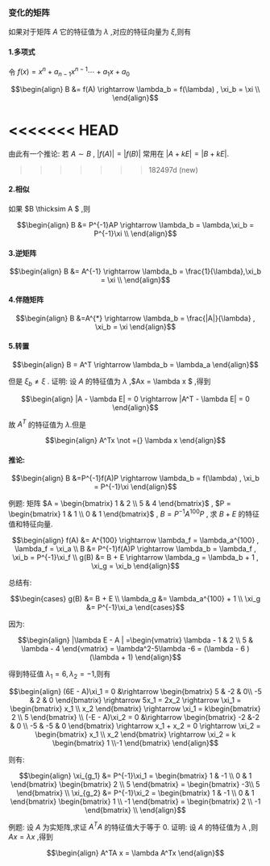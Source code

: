 ### 变化的矩阵

如果对于矩阵 $A$ 它的特征值为 $\lambda$ ,对应的特征向量为 $\xi$,则有

#### 1.多项式
令 $f(x) = x^n + a_{n-1}x^{n-1} \cdots + a_1 x + a_0$

$$\begin{align}
    B &= f(A) \rightarrow \lambda_b = f(\lambda) , \xi_b = \xi \\
\end{align}$$

<<<<<<< HEAD
=======




由此有一个推论:
若 $A \sim B$ , $|f(A)| = |f(B)|$ 常用在 $|A + kE| = |B + kE|$.
 



>>>>>>> 182497d (new)
#### 2.相似
如果 $B \thicksim A $ ,则

$$\begin{align}
    B &= P^{-1}AP \rightarrow \lambda_b = \lambda,\xi_b = P^{-1}\xi \\
\end{align}$$

#### 3.逆矩阵

$$\begin{align}
    B &= A^{-1} \rightarrow \lambda_b = \frac{1}{\lambda},\xi_b = \xi \\
\end{align}$$


#### 4.伴随矩阵

$$\begin{align}
    B &=A^{*} \rightarrow \lambda_b = \frac{|A|}{\lambda} , \xi_b = \xi
\end{align}$$

#### 5.转置

$$\begin{align}
    B = A^T \rightarrow \lambda_b = \lambda_a
\end{align}$$

但是 $\xi_b \not ={\xi}$ .
证明:
设 $A$ 的特征值为 $\lambda$ ,$Ax = \lambda x $ ,得到

$$\begin{align}
    |A - \lambda E| = 0 \rightarrow |A^T - \lambda E| = 0
\end{align}$$

故 $A^T$ 的特征值为 $\lambda$.但是

$$\begin{align}
    A^Tx \not ={} \lambda x
\end{align}$$


#### 推论:

$$\begin{align}
    B &=P^{-1}f(A)P \rightarrow \lambda_b = f(\lambda) , \xi_b = P^{-1}\xi  
\end{align}$$

例题:
矩阵 $A = \begin{bmatrix} 
    1 & 2 \\
    5 & 4 
\end{bmatrix}$ , $P  = \begin{bmatrix}
    1 & 1 \\
    0 & 1 
\end{bmatrix}$ , $B = P^{-1}A^{100}P$ , 求 $B + E$ 的特征值和特征向量.

$$\begin{align}
    f(A) &= A^{100} \rightarrow \lambda_f = \lambda_a^{100} , \lambda_f = \xi_a \\
    B &= P^{-1}f(A)P \rightarrow \lambda_b = \lambda_f , \xi_b = P^{-1}\xi_f \\
    g(B) &= B + E \rightarrow \lambda_g = \lambda_b + 1 , \xi_g = \xi_b 
\end{align}$$

总结有:

$$\begin{cases}
    g(B) &= B + E \\
    \lambda_g &= \lambda_a^{100} + 1 \\
    \xi_g &= P^{-1}\xi_a 
\end{cases}$$

因为:

$$\begin{align}
    |\lambda E - A | =\begin{vmatrix}
        \lambda - 1 & 2 \\
        5 & \lambda - 4 
    \end{vmatrix} = \lambda^2-5\lambda -6 = (\lambda - 6 )(\lambda + 1)
\end{align}$$

得到特征值 $\lambda_1 = 6 , \lambda_2 = -1$,则有

$$\begin{align}
    (6E - A)\xi_1 = 0 &\rightarrow \begin{bmatrix}
        5 & -2  & 0\\
        -5 & 2  & 0
    \end{bmatrix} \rightarrow 5x_1 = 2x_2 \rightarrow \xi_1 = \begin{bmatrix}
        x_1 \\ x_2  
    \end{bmatrix} \rightarrow \xi_1 = k\begin{bmatrix}
        2 \\ 5 
    \end{bmatrix} \\
    (-E - A)\xi_2 = 0 &\rightarrow \begin{bmatrix}
        -2 &-2 & 0  \\
        -5 & -5 & 0 
    \end{bmatrix} \rightarrow x_1 + x_2 = 0 \rightarrow \xi_2 = \begin{bmatrix}
        x_1 \\ x_2
    \end{bmatrix} \rightarrow \xi_2 = k \begin{bmatrix}
        1 \\-1
    \end{bmatrix}
\end{align}$$


则有:

$$\begin{align}
    \xi_{g_1} &= P^{-1}\xi_1 = \begin{bmatrix}
        1 & -1 \\
        0 & 1 
    \end{bmatrix} \begin{bmatrix}
        2 \\ 5
    \end{bmatrix}  =  \begin{bmatrix}
        -3\\ 5
    \end{bmatrix} \\
    \xi_{g_2} &= P^{-1}\xi_2 = \begin{bmatrix}
        1 & -1 \\
        0 & 1 
    \end{bmatrix} \begin{bmatrix}
        1 \\ -1
    \end{bmatrix}  =  \begin{bmatrix}
        2 \\ -1
    \end{bmatrix} \\
\end{align}$$


例题:
设 $A$ 为实矩阵,求证 $A^TA$ 的特征值大于等于 0.
证明:
设 $A$ 的特征值为 $\lambda$ ,则 $Ax = \lambda x$ ,得到

$$\begin{align}
    A^TA x = \lambda A^Tx
\end{align}$$